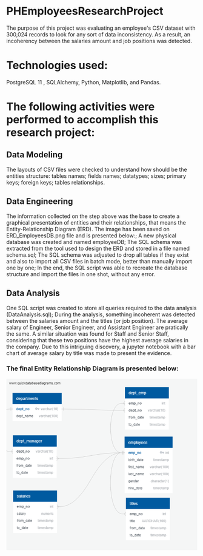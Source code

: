 # PHEmployeesResearchProject
The purpose of this project was evaluating an employee's CSV dataset with 300,024 records to look for any sort of data inconsistency. As a result, an incoherency between the salaries amount and job positions was detected.

# Technologies used: 
PostgreSQL 11 , SQLAlchemy, Python, Matplotlib, and Pandas.

# The following activities were performed to accomplish this research project:
## Data Modeling
The layouts of CSV files were checked to understand how should be the entities structure:
tables names;
fields names;
datatypes;
sizes;
primary keys;
foreign keys;
tables relationships.

## Data Engineering
The information collected on the step above was the base to create a graphical presentation of entities and their relationships, that means the Entity-Relationship Diagram (ERD). The image has been saved on ERD_EmployeesDB.png file and is presented below:;
A new physical database was created and named employeeDB;
The SQL schema was extracted from the tool used to design the ERD and stored in a file named schema.sql;
The SQL schema was adjusted to drop all tables if they exist and also to import all CSV files in batch mode, better than manually import one by one;
In the end, the SQL script was able to recreate the database structure and import the files in one shot, without any error.

## Data Analysis
One SQL script was created to store all queries required to the data analysis (DataAnalysis.sql);
During the analysis, something incoherent was detected between the salaries amount and the titles (or job position). The average salary of Engineer, Senior Engineer, and Assistant Engineer are pratically the same. A similar situation was found for Staff and Senior Staff, considering that these two positions have the highest average salaries in the company. Due to this intriguing discovery, a jupyter notebook with a bar chart of average salary by title was made to present the evidence.

### The final Entity Relationship Diagram is presented below: 
![](ERD/ERD_EmployeesDB.png)
